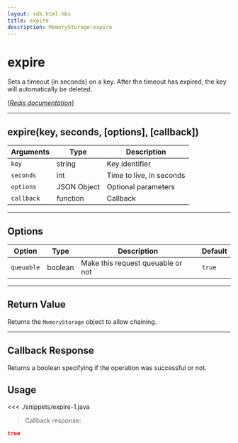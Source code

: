 ```yaml
---
layout: sdk.html.hbs
title: expire
description: MemoryStorage:expire
---
```


# expire

Sets a timeout (in seconds) on a key. After the timeout has expired, the key will automatically be deleted.

[[_Redis documentation_]](https://redis.io/commands/expire)

---

## expire(key, seconds, [options], [callback])

| Arguments  | Type        | Description              |
| ---------- | ----------- | ------------------------ |
| `key`      | string      | Key identifier           |
| `seconds`  | int         | Time to live, in seconds |
| `options`  | JSON Object | Optional parameters      |
| `callback` | function    | Callback                 |

---

## Options

| Option     | Type    | Description                       | Default |
| ---------- | ------- | --------------------------------- | ------- |
| `queuable` | boolean | Make this request queuable or not | `true`  |

---

## Return Value

Returns the `MemoryStorage` object to allow chaining.

---

## Callback Response

Returns a boolean specifying if the operation was successful or not.

## Usage

<<< ./snippets/expire-1.java

> Callback response:

```json
true
```
